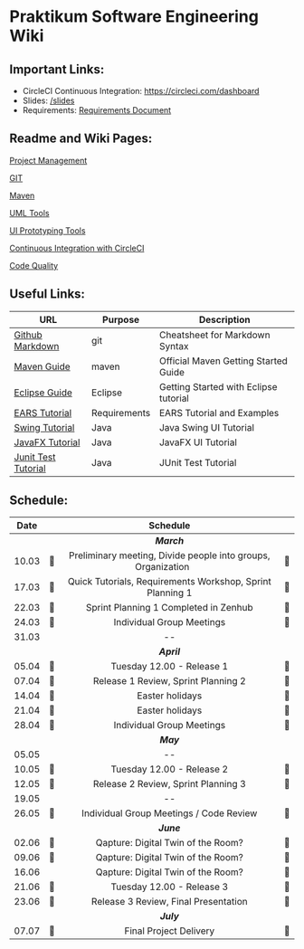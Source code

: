 # Praktikum Software Engineering Wiki


## Important Links:
-  CircleCI Continuous Integration: https://circleci.com/dashboard
- Slides: [/slides](/slides) 
- Requirements: [Requirements Document](/documents/project-requirements.pdf) 


## Readme and Wiki Pages:
[Project Management](/wiki/project-management/README.md)

[GIT](/wiki/git/README.md)

[Maven](/wiki/maven/README.md) 

[UML Tools](/wiki/uml/README.md) 

[UI Prototyping Tools](/wiki/uiprototype/README.md) 

[Continuous Integration with CircleCI](/wiki/circleci/README.md) 

[Code Quality](/wiki/code-quality/README.md) 

## Useful Links:

| URL          | Purpose           | Description  |
| ------------- |-------------| -----|
| [Github Markdown](https://guides.github.com/features/mastering-markdown)     | git          | Cheatsheet for Markdown Syntax |
| [Maven Guide](https://maven.apache.org/guides/getting-started)                            | maven                     | Official Maven Getting Started Guide |
| [Eclipse Guide](https://www.vogella.com/tutorials/Eclipse/article.html)                            | Eclipse                     | Getting Started with Eclipse tutorial |
| [EARS Tutorial](https://www.iaria.org/conferences2013/filesICCGI13/ICCGI_2013_Tutorial_Terzakis.pdf)                            | Requirements                     | EARS Tutorial and Examples |
| [Swing Tutorial](https://www.javatpoint.com/java-swing)                            | Java                     | Java Swing UI Tutorial |
| [JavaFX Tutorial](https://docs.oracle.com/javafx/2/get_started/jfxpub-get_started.htm)                            | Java                     | JavaFX UI Tutorial|
| [Junit Test Tutorial](https://www.vogella.com/tutorials/JUnit/article.html)                            | Java                     | JUnit Test Tutorial|

## Schedule:

|Date||Schedule||
|:---------:|:--------------:|:--------------:|:--------------:|
|||*__March__*||
|10.03|&#x1F536;| Preliminary meeting, Divide people into groups, Organization  &nbsp;&nbsp;&nbsp;&nbsp;&nbsp;     |&#x1F536;|
|17.03|&#x1F536;| Quick Tutorials, Requirements Workshop, Sprint Planning 1 |&#x1F536;|
|22.03|&#x1F4D8;| Sprint Planning 1 Completed in Zenhub |&#x1F4D8;|
|24.03|&#x1F539; |   Individual Group Meetings                                                                    |&#x1F539;|
|31.03| |-- | |                                                                     |
|||*__April__*||
|05.04|&#x1F4D8;| Tuesday 12.00 - Release 1 |  &#x1F4D8;|
|07.04|&#x1F536; |Release 1 Review, Sprint Planning 2 |&#x1F536;|
|14.04|&#x1F53A; |Easter holidays |&#x1F53A; |
|21.04|&#x1F53A; |Easter holidays |&#x1F53A; |
|28.04|&#x1F539; |Individual Group Meetings| &#x1F539;|
|||*__May__*||
|05.05||--||
|10.05|&#x1F4D8;| Tuesday 12.00 - Release 2 |&#x1F4D8;|
|12.05|&#x1F536;| Release 2 Review, Sprint Planning 3 |&#x1F536;|
|19.05||--||
|26.05|&#x1F539; | Individual Group Meetings / Code Review| &#x1F539;|
|||*__June__*||
|02.06|&#x1F539;| Qapture: Digital Twin of the Room? |&#x1F539;|
|09.06|&#x1F539;| Qapture: Digital Twin of the Room?|&#x1F539;|
|16.06||Qapture: Digital Twin of the Room?|&#x1F539;|
|21.06|&#x1F4D8;| Tuesday 12.00 - Release 3| &#x1F4D8;|
|23.06|&#x1F536;| Release 3 Review, Final Presentation |&#x1F536;|
|||*__July__*||
|07.07|&#x1F4D8;| Final Project Delivery |&#x1F4D8;|


